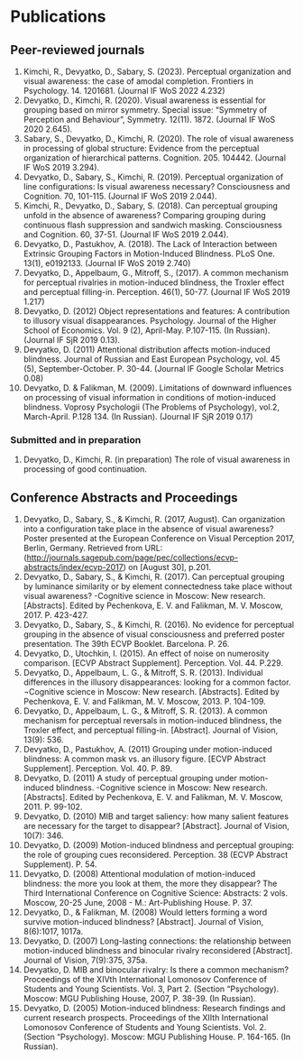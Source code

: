 # Publications

## Peer-reviewed journals

1.	Kimchi, R., Devyatko, D., Sabary, S. (2023). Perceptual organization and visual awareness: the case of amodal completion. Frontiers in Psychology. 14. 1201681. (Journal IF WoS 2022 4.232)
2.	Devyatko, D., Kimchi, R. (2020). Visual awareness is essential for grouping based on mirror symmetry. Special issue: “Symmetry of Perception and Behaviour”, Symmetry. 12(11). 1872. (Journal IF WoS 2020 2.645).
3.	Sabary, S., Devyatko, D.,  Kimchi, R. (2020). The role of visual awareness in processing of global structure: Evidence from the perceptual organization of hierarchical patterns. Cognition. 205. 104442. (Journal IF WoS 2019 3.294).
4.	Devyatko, D., Sabary, S., Kimchi, R. (2019). Perceptual organization of line configurations: Is visual awareness necessary? Consciousness and Cognition. 70, 101-115. (Journal IF WoS 2019 2.044).
5.	Kimchi, R., Devyatko, D., Sabary, S. (2018). Can perceptual grouping unfold in the absence of awareness? Comparing grouping during continuous flash suppression and sandwich masking. Consciousness and Cognition. 60, 37-51. (Journal IF WoS 2019 2.044).
6.	Devyatko, D., Pastukhov, A. (2018). The Lack of Interaction between Extrinsic Grouping Factors in Motion-Induced Blindness. PLoS One. 13(1), e0192133. (Journal IF WoS 2019 2.740)
7.	Devyatko, D., Appelbaum, G., Mitroff, S., (2017). A common mechanism for perceptual rivalries in motion-induced blindness, the Troxler effect and perceptual filling-in. Perception. 46(1), 50-77. (Journal IF WoS 2019 1.217)
8.	Devyatko, D. (2012) Object representations and features: A contribution to illusory visual disappearances. Psychology. Journal of the Higher School of Economics. Vol. 9 (2), April-May. P.107-115. (In Russian). (Journal IF SjR 2019 0.13).
9.	Devyatko, D. (2011) Attentional distribution affects motion-induced blindness. Journal of Russian and East European Psychology, vol. 45 (5), September-October. P. 30-44. (Journal IF Google Scholar Metrics 0.08)
10.	Devyatko, D. & Falikman, M. (2009). Limitations of downward influences on processing of visual information in conditions of motion-induced blindness. Voprosy Psychologii (The Problems of Psychology), vol.2, March-April. P.128 134. (In Russian). (Journal IF SjR 2019 0.17)

### Submitted and in preparation
1.	Devyatko, D., Kimchi, R. (in preparation) The role of visual awareness in processing of good continuation.

## Conference Abstracts and Proceedings
1.	Devyatko, D., Sabary, S., & Kimchi, R.  (2017, August). Can organization into a configuration take place in the absence of visual awareness? Poster presented at the European Conference on Visual Perception 2017, Berlin, Germany. Retrieved from URL: (http://journals.sagepub.com/page/pec/collections/ecvp-abstracts/index/ecvp-2017) on [August 30], p.201.
2.	Devyatko, D., Sabary, S., & Kimchi, R. (2017). Can perceptual grouping by luminance similarity or by element connectedness take place without visual awareness? -Cognitive science in Moscow: New research. [Abstracts]. Edited by Pechenkova, E. V. and Falikman, M. V. Moscow, 2017. P. 423-427.
3.	Devyatko, D., Sabary, S., & Kimchi, R. (2016). No evidence for perceptual grouping in the absence of visual consciousness and preferred poster presentation. The 39th ECVP Booklet. Barcelona. P. 26.
4.	Devyatko, D., Utochkin, I. (2015). An effect of noise on numerosity comparison. [ECVP Abstract Supplement]. Perception. Vol. 44. P.229.
5.	Devyatko, D., Appelbaum, L. G., & Mitroff, S. R. (2013). Individual differences in the illusory disappearances: looking for a common factor. ¬Cognitive science in Moscow: New research. [Abstracts]. Edited by Pechenkova, E. V. and Falikman, M. V. Moscow, 2013. P. 104-109.
6.	Devyatko, D., Appelbaum, L. G., & Mitroff, S. R. (2013). A common mechanism for perceptual reversals in motion-induced blindness, the Troxler effect, and perceptual filling-in. [Abstract]. Journal of Vision, 13(9): 536.
7.	Devyatko, D., Pastukhov, A. (2011) Grouping under motion-induced blindness: A common mask vs. an illusory figure. [ECVP Abstract Supplement]. Perception. Vol. 40. P. 89.
8.	Devyatko, D. (2011) A study of perceptual grouping under motion-induced blindness. -Cognitive science in Moscow: New research. [Abstracts]. Edited by Pechenkova, E. V. and Falikman, M. V. Moscow, 2011. P. 99-102. 
9.	Devyatko, D. (2010) MIB and target saliency: how many salient features are necessary for the target to disappear? [Abstract]. Journal of Vision, 10(7): 346.
10.	Devyatko, D. (2009) Motion-induced blindness and perceptual grouping: the role of grouping cues reconsidered. Perception. 38 (ECVP Abstract Supplement). P. 54.
11.	Devyatko, D. (2008) Attentional modulation of motion-induced blindness: the more you look at them, the more they disappear? The Third International Conference on Cognitive Science: Abstracts: 2 vols. Moscow, 20-25 June, 2008 - M.: Art-Publishing House. P. 37.
12.	Devyatko, D., & Falikman, M. (2008) Would letters forming a word survive motion-induced blindness? [Abstract]. Journal of Vision, 8(6):1017, 1017a.
13.	Devyatko, D. (2007) Long-lasting connections: the relationship between motion-induced blindness and binocular rivalry reconsidered [Abstract]. Journal of Vision, 7(9):375, 375a.
14.	Devyatko, D. MIB and binocular rivalry: Is there a common mechanism? Proceedings of the XIVth International Lomonosov Conference of Students and Young Scientists. Vol. 3, Part 2. (Section “Psychology). Moscow: MGU Publishing House, 2007, P. 38-39. (In Russian).
15.	Devyatko, D. (2005) Motion-induced blindness: Research findings and current research prospects. Proceedings of the XIIth International Lomonosov Conference of Students and Young Scientists. Vol. 2. (Section “Psychology). Moscow: MGU Publishing House. P. 164-165. (In Russian).
